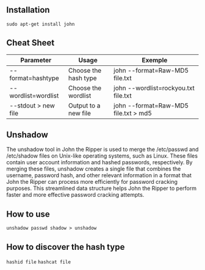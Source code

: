 ## Installation
`sudo apt-get install john`

## Cheat Sheet
| Parameter           | Usage                | Exemple                              |
| ------------------- | -------------------- | ------------------------------------ |
| --format=hashtype   | Choose the hash type | john --format=Raw-MD5 file.txt       |
| --wordlist=wordlist | Choose the wordlist  | john --wordlist=rockyou.txt file.txt |
| --stdout > new file | Output to a new file | john --format=Raw-MD5 file.txt > md5 |

## Unshadow
The unshadow tool in John the Ripper is used to merge the /etc/passwd and /etc/shadow files on Unix-like operating systems, such as Linux. These files contain user account information and hashed passwords, respectively. By merging these files, unshadow creates a single file that combines the username, password hash, and other relevant information in a format that John the Ripper can process more efficiently for password cracking purposes. This streamlined data structure helps John the Ripper to perform faster and more effective password cracking attempts.

## How to use
`unshadow passwd shadow > unshadow`

## How to discover the hash type
`hashid file`
`hashcat file`

